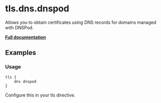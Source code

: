 # tls.dns.dnspod

Allows you to obtain certificates using DNS records for domains managed with DNSPod.

**[Full documentation](https://github.com/caddyserver/dnsproviders/blob/master/README.md)**

## Examples

### Usage

``` caddyfile
tls {
    dns dnspod
}
```

Configure this in your tls directive.
